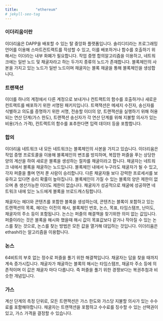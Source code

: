 ```yaml
---
title:        "ethereum"
# jekyll-seo-tag
---
```


### 이더리움이란



이더리움은 DAPP을 배포할 수 있는 탈 중앙화 플랫폼입니다. 솔리디티라는 프로그래밍 언어를 이용해 스마트컨트랙트를 작성할 수 있고, 이를 배포하거나 함수를 호출하기 위해서는 이더라는 내부 화폐가 필요합니다. 작업 증명 합의알고리즘을 이용하고, 네트워크에는 일반 노드 및 채굴자라고 하는 두가지 종류의 노드가 존재합니다. 블록체인의 사본을 가지고 있는 노드가 일반 노드이며 채굴자는 블록 채굴을 통해 블록체인을 생성합니다.







### 트랜잭션



이더를 하나의 계정에서 다른 계정으로 보내거나 컨트랙트의 함수를 호출하거나 새로운 컨트랙트를 배포하기 위한 서명된 패키지입니다. 트랙잭션은 메세지 수진자, 송신자를 식별하고 의도를 증명하기 위한 서명, 전송할 이더의 양, 트랜잭션을 실행하기 위해 허용되는 연산 단계(가스 한도), 트랜잭션 송신자가 각 연산 단계를 위해 지불할 의사가 있는 비용(가스 가격), 컨트랙트의 함수를 표추한다면 입력 데이터 등을 포함합니다.







### 합의



이더리움 네트워크 내 모든 네트워크는 블록체인의 사본을 가지고 있습니다. 이더리움은 작업 증명 프로토콜을 이용해 블록체인의 변조를 방지하며, 복잡한 퍼즐을 푸는 상당한 양의 계산을 하여 새로운 블록을 생성하는 절차를 채굴이라고 합니다.  채굴자는 네트워크 내에서 블록을 채굴하는 노드입니다. 블록체인 내에서 누구라도 채굴자가 될 수 있고, 각자 퍼즐을 풀며 먼저 푼 사람이 승리합니다. 다른 채굴자들 보다 강력한 프로세서를 보유하고 있다면 승리 확률이 높아집니다. 블록체인이 가질 수 있는 블록의 양은 제한이 없으며 총 생산가능한 이더도 제한이 없습니다. 채굴자가 성공적으로 채굴에 성공하면 네트워크 내에 있는 노드에게 블록을 브로드캐스팅합니다.  











채굴자는 헤더와 콘텐츠를 포함한 블록을 생성하는데, 콘텐츠는 블록이 포함하고 있는 트랜잭션의 목록, 헤더는 이전의 해시, 블록체인 번호, 논스, 목표, 타임스탬프, 난이도, 채굴자의 주소 등이 포함됩니다. 논스는 퍼즐의 해결책을 찾기위한 의미 없는 값입니다. 퍼즐이라는 것은 블록을 해시화 했을때 해시 값이 목표값보다 같거나 작아질 수 있는 논스를 찾는 것으로, 논스를 찾는 방법은 모든 값을 열거해 대입하는 것입니다. 이더리움은 ethash라는 알고리즘을 이용합니다.







### 논스



64비트의 부호 없는 정수로 퍼즐을 풀기 위한 해결책입니다. 채굴자는 답을 찾을 때까지 계속 증가시킵니다. 채굴자가 채굴하는 블록의 해시는 타임스탬프, 채굴자 주소 등에 의존적이며 이 값은 채굴자 마다 다릅니다. 즉 퍼즐을 풀기 위한 경쟁보다는 복권추첨과 비슷한 개념입니다. 





### 가스



계산 단계의 측정 단위로, 모든 트랜잭션은 가스 한도와 가스당 지불할 의사가 있는 수수료를 포함해야합니다. 채굴자는 트랜잭션을 포함하고 수수료를 징수할 수 있는 선택권이 있고, 가스 가격을 결정할 수 있습니다.